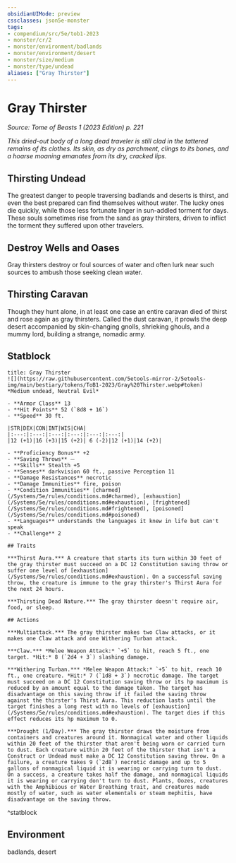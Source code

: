 ```yaml
---
obsidianUIMode: preview
cssclasses: json5e-monster
tags:
- compendium/src/5e/tob1-2023
- monster/cr/2
- monster/environment/badlands
- monster/environment/desert
- monster/size/medium
- monster/type/undead
aliases: ["Gray Thirster"]
---
```

# Gray Thirster
*Source: Tome of Beasts 1 (2023 Edition) p. 221*  

*This dried-out body of a long dead traveler is still clad in the tattered remains of its clothes. Its skin, as dry as parchment, clings to its bones, and a hoarse moaning emanates from its dry, cracked lips.*

## Thirsting Undead

The greatest danger to people traversing badlands and deserts is thirst, and even the best prepared can find themselves without water. The lucky ones die quickly, while those less fortunate linger in sun-addled torment for days. These souls sometimes rise from the sand as gray thirsters, driven to inflict the torment they suffered upon other travelers.

## Destroy Wells and Oases

Gray thirsters destroy or foul sources of water and often lurk near such sources to ambush those seeking clean water.

## Thirsting Caravan

Though they hunt alone, in at least one case an entire caravan died of thirst and rose again as gray thirsters. Called the dust caravan, it prowls the deep desert accompanied by skin-changing gnolls, shrieking ghouls, and a mummy lord, building a strange, nomadic army.

## Statblock

```ad-statblock
title: Gray Thirster
![](https://raw.githubusercontent.com/5etools-mirror-2/5etools-img/main/bestiary/tokens/ToB1-2023/Gray%20Thirster.webp#token)
*Medium undead, Neutral Evil*

- **Armor Class** 13
- **Hit Points** 52 (`8d8 + 16`)
- **Speed** 30 ft.

|STR|DEX|CON|INT|WIS|CHA|
|:---:|:---:|:---:|:---:|:---:|:---:|
|12 (+1)|16 (+3)|15 (+2)| 6 (-2)|12 (+1)|14 (+2)|

- **Proficiency Bonus** +2
- **Saving Throws** ⏤
- **Skills** Stealth +5
- **Senses** darkvision 60 ft., passive Perception 11
- **Damage Resistances** necrotic
- **Damage Immunities** fire, poison
- **Condition Immunities** [charmed](/Systems/5e/rules/conditions.md#charmed), [exhaustion](/Systems/5e/rules/conditions.md#exhaustion), [frightened](/Systems/5e/rules/conditions.md#frightened), [poisoned](/Systems/5e/rules/conditions.md#poisoned)
- **Languages** understands the languages it knew in life but can't speak
- **Challenge** 2

## Traits

***Thirst Aura.*** A creature that starts its turn within 30 feet of the gray thirster must succeed on a DC 12 Constitution saving throw or suffer one level of [exhaustion](/Systems/5e/rules/conditions.md#exhaustion). On a successful saving throw, the creature is immune to the gray thirster's Thirst Aura for the next 24 hours.

***Thirsting Dead Nature.*** The gray thirster doesn't require air, food, or sleep.

## Actions

***Multiattack.*** The gray thirster makes two Claw attacks, or it makes one Claw attack and one Withering Turban attack.

***Claw.*** *Melee Weapon Attack:* `+5` to hit, reach 5 ft., one target. *Hit:* 8 (`2d4 + 3`) slashing damage.

***Withering Turban.*** *Melee Weapon Attack:* `+5` to hit, reach 10 ft., one creature. *Hit:* 7 (`1d8 + 3`) necrotic damage. The target must succeed on a DC 12 Constitution saving throw or its hp maximum is reduced by an amount equal to the damage taken. The target has disadvantage on this saving throw if it failed the saving throw against the thirster's Thirst Aura. This reduction lasts until the target finishes a long rest with no levels of [exhaustion](/Systems/5e/rules/conditions.md#exhaustion). The target dies if this effect reduces its hp maximum to 0.

***Drought (1/Day).*** The gray thirster draws the moisture from containers and creatures around it. Nonmagical water and other liquids within 20 feet of the thirster that aren't being worn or carried turn to dust. Each creature within 20 feet of the thirster that isn't a Construct or Undead must make a DC 12 Constitution saving throw. On a failure, a creature takes 9 (`2d8`) necrotic damage and up to 5 gallons of nonmagical liquid it is wearing or carrying turn to dust. On a success, a creature takes half the damage, and nonmagical liquids it is wearing or carrying don't turn to dust. Plants, Oozes, creatures with the Amphibious or Water Breathing trait, and creatures made mostly of water, such as water elementals or steam mephitis, have disadvantage on the saving throw.
```
^statblock

## Environment

badlands, desert